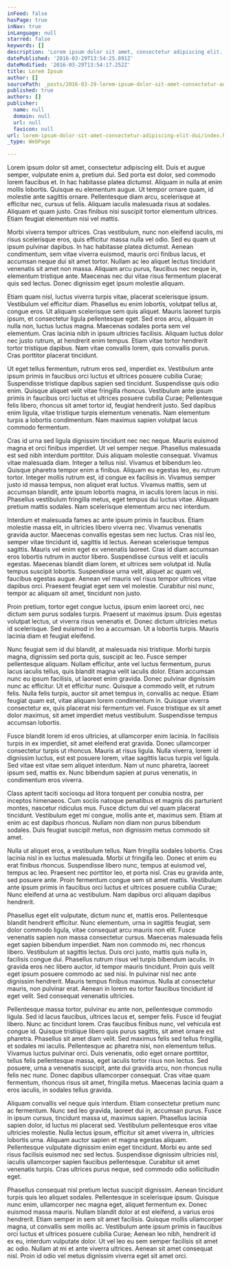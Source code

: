 ```yaml
---
inFeed: false
hasPage: true
inNav: true
inLanguage: null
starred: false
keywords: []
description: 'Lorem ipsum dolor sit amet, consectetur adipiscing elit. Duis et augue semper, vulputate enim a, pretium dui. Sed porta est dolor, sed commodo lorem faucibus et. In hac habitasse platea dictumst. Aliquam in nulla at enim mollis lobortis. Quisque eu elementum augue. Ut tempor ornare quam, id molestie ante sagittis ornare. Pellentesque diam arcu, scelerisque at efficitur nec, cursus ut felis. Aliquam iaculis malesuada risus at sodales. Aliquam et quam justo. Cras finibus nisi suscipit tortor elementum ultrices. Etiam feugiat elementum nisi vel mattis.'
datePublished: '2016-03-29T13:54:25.891Z'
dateModified: '2016-03-29T13:54:17.252Z'
title: Lorem Ipsum
author: []
sourcePath: _posts/2016-03-29-lorem-ipsum-dolor-sit-amet-consectetur-adipiscing-elit-dui.md
published: true
authors: []
publisher:
  name: null
  domain: null
  url: null
  favicon: null
url: lorem-ipsum-dolor-sit-amet-consectetur-adipiscing-elit-dui/index.html
_type: WebPage

---
```

Lorem ipsum dolor sit amet, consectetur adipiscing elit. Duis et augue semper, vulputate enim a, pretium dui. Sed porta est dolor, sed commodo lorem faucibus et. In hac habitasse platea dictumst. Aliquam in nulla at enim mollis lobortis. Quisque eu elementum augue. Ut tempor ornare quam, id molestie ante sagittis ornare. Pellentesque diam arcu, scelerisque at efficitur nec, cursus ut felis. Aliquam iaculis malesuada risus at sodales. Aliquam et quam justo. Cras finibus nisi suscipit tortor elementum ultrices. Etiam feugiat elementum nisi vel mattis.

Morbi viverra tempor ultrices. Cras vestibulum, nunc non eleifend iaculis, mi risus scelerisque eros, quis efficitur massa nulla vel odio. Sed eu quam ut ipsum pulvinar dapibus. In hac habitasse platea dictumst. Aenean condimentum, sem vitae viverra euismod, mauris orci finibus lacus, et accumsan neque dui sit amet tortor. Nullam ac leo aliquet lectus tincidunt venenatis sit amet non massa. Aliquam arcu purus, faucibus nec neque in, elementum tristique ante. Maecenas nec dui vitae risus fermentum placerat quis sed lectus. Donec dignissim eget ipsum molestie aliquam.

Etiam quam nisl, luctus viverra turpis vitae, placerat scelerisque ipsum. Vestibulum vel efficitur diam. Phasellus eu enim lobortis, volutpat tellus at, congue eros. Ut aliquam scelerisque sem quis aliquet. Mauris laoreet turpis ipsum, et consectetur ligula pellentesque eget. Sed eros arcu, aliquam in nulla non, luctus luctus magna. Maecenas sodales porta sem vel elementum. Cras lacinia nibh in ipsum ultricies facilisis. Aliquam luctus dolor nec justo rutrum, at hendrerit enim tempus. Etiam vitae tortor hendrerit tortor tristique dapibus. Nam vitae convallis lorem, quis convallis purus. Cras porttitor placerat tincidunt.

Ut eget tellus fermentum, rutrum eros sed, imperdiet ex. Vestibulum ante ipsum primis in faucibus orci luctus et ultrices posuere cubilia Curae; Suspendisse tristique dapibus sapien sed tincidunt. Suspendisse quis odio enim. Quisque aliquet velit vitae fringilla rhoncus. Vestibulum ante ipsum primis in faucibus orci luctus et ultrices posuere cubilia Curae; Pellentesque felis libero, rhoncus sit amet tortor id, feugiat hendrerit justo. Sed dapibus enim ligula, vitae tristique turpis elementum venenatis. Nam elementum turpis a lobortis condimentum. Nam maximus sapien volutpat lacus commodo fermentum.

Cras id urna sed ligula dignissim tincidunt nec nec neque. Mauris euismod magna et orci finibus imperdiet. Ut vel semper neque. Phasellus malesuada est sed nibh interdum porttitor. Duis aliquam molestie consequat. Vivamus vitae malesuada diam. Integer a tellus nisl. Vivamus et bibendum leo. Quisque pharetra tempor enim a finibus. Aliquam eu egestas leo, eu rutrum tortor. Integer mollis rutrum est, id congue ex facilisis in. Vivamus semper justo id massa tempus, non aliquet erat luctus. Vivamus mattis, sem ut accumsan blandit, ante ipsum lobortis magna, in iaculis lorem lacus in nisi. Phasellus vestibulum fringilla metus, eget tempus dui luctus vitae. Aliquam pretium mattis sodales. Nam scelerisque elementum arcu nec interdum.

Interdum et malesuada fames ac ante ipsum primis in faucibus. Etiam molestie massa elit, in ultricies libero viverra nec. Vivamus venenatis gravida auctor. Maecenas convallis egestas sem nec luctus. Cras nisl leo, semper vitae tincidunt id, sagittis id lectus. Aenean scelerisque tempus sagittis. Mauris vel enim eget ex venenatis laoreet. Cras id diam accumsan eros lobortis rutrum in auctor libero. Suspendisse cursus velit et iaculis egestas. Maecenas blandit diam lorem, et ultrices sem volutpat id. Nulla tempus suscipit lobortis. Suspendisse urna velit, aliquet ac quam vel, faucibus egestas augue. Aenean vel mauris vel risus tempor ultrices vitae dapibus orci. Praesent feugiat eget sem vel molestie. Curabitur nisl nunc, tempor ac aliquam sit amet, tincidunt non justo.

Proin pretium, tortor eget congue luctus, ipsum enim laoreet orci, nec dictum sem purus sodales turpis. Praesent ut maximus ipsum. Duis egestas volutpat lectus, ut viverra risus venenatis et. Donec dictum ultricies metus id scelerisque. Sed euismod in leo a accumsan. Ut a lobortis turpis. Mauris lacinia diam et feugiat eleifend.

Nunc feugiat sem id dui blandit, at malesuada nisi tristique. Morbi turpis magna, dignissim sed porta quis, suscipit ac leo. Fusce semper pellentesque aliquam. Nullam efficitur, ante vel luctus fermentum, purus lacus iaculis tellus, quis blandit magna velit iaculis dolor. Etiam accumsan nunc eu ipsum facilisis, ut laoreet enim gravida. Donec pulvinar dignissim nunc ac efficitur. Ut et efficitur nunc. Quisque a commodo velit, et rutrum felis. Nulla felis turpis, auctor sit amet tempus in, convallis ac neque. Etiam feugiat quam est, vitae aliquam lorem condimentum in. Quisque viverra consectetur ex, quis placerat nisi fermentum vel. Fusce tristique ex sit amet dolor maximus, sit amet imperdiet metus vestibulum. Suspendisse tempus accumsan lobortis.

Fusce blandit lorem id eros ultricies, at ullamcorper enim lacinia. In facilisis turpis in ex imperdiet, sit amet eleifend erat gravida. Donec ullamcorper consectetur turpis ut rhoncus. Mauris at risus ligula. Nulla viverra, lorem id dignissim luctus, est est posuere lorem, vitae sagittis lacus turpis vel ligula. Sed vitae est vitae sem aliquet interdum. Nam ut nunc pharetra, laoreet ipsum sed, mattis ex. Nunc bibendum sapien at purus venenatis, in condimentum eros viverra.

Class aptent taciti sociosqu ad litora torquent per conubia nostra, per inceptos himenaeos. Cum sociis natoque penatibus et magnis dis parturient montes, nascetur ridiculus mus. Fusce dictum dui vel quam placerat tincidunt. Vestibulum eget mi congue, mollis ante et, maximus sem. Etiam at enim ac est dapibus rhoncus. Nullam non diam non purus bibendum sodales. Duis feugiat suscipit metus, non dignissim metus commodo sit amet.

Nulla ut aliquet eros, a vestibulum tellus. Nam fringilla sodales lobortis. Cras lacinia nisl in ex luctus malesuada. Morbi ut fringilla leo. Donec et enim eu erat finibus rhoncus. Suspendisse libero nunc, tempus at euismod vel, tempus ac leo. Praesent nec porttitor leo, et porta nisl. Cras eu gravida ante, sed posuere ante. Proin fermentum congue sem sit amet mattis. Vestibulum ante ipsum primis in faucibus orci luctus et ultrices posuere cubilia Curae; Nunc eleifend at urna ac vestibulum. Nam dapibus orci aliquam dapibus hendrerit.

Phasellus eget elit vulputate, dictum nunc et, mattis eros. Pellentesque blandit hendrerit efficitur. Nunc elementum, urna in sagittis feugiat, sem dolor commodo ligula, vitae consequat arcu mauris non elit. Fusce venenatis sapien non massa consectetur cursus. Maecenas malesuada felis eget sapien bibendum imperdiet. Nam non commodo mi, nec rhoncus libero. Vestibulum at sagittis lectus. Duis orci justo, mattis quis nulla in, facilisis congue dui. Phasellus rutrum risus vel turpis bibendum iaculis. In gravida eros nec libero auctor, id tempor mauris tincidunt. Proin quis velit eget ipsum posuere commodo ac sed nisi. In pulvinar nisl nec ante dignissim hendrerit. Mauris tempus finibus maximus. Nulla at consectetur mauris, non pulvinar erat. Aenean in lorem eu tortor faucibus tincidunt id eget velit. Sed consequat venenatis ultricies.

Pellentesque massa tortor, pulvinar eu ante non, pellentesque commodo ligula. Sed id lacus faucibus, ultrices lacus et, semper felis. Fusce id feugiat libero. Nunc ac tincidunt lorem. Cras faucibus finibus nunc, vel vehicula est congue id. Quisque tristique libero quis purus sagittis, sit amet ornare est pharetra. Phasellus sit amet diam velit. Sed maximus felis sed tellus fringilla, et sodales mi iaculis. Pellentesque ac pharetra nisi, non elementum tellus. Vivamus luctus pulvinar orci. Duis venenatis, odio eget ornare porttitor, tellus felis pellentesque massa, eget iaculis tortor risus non lectus. Sed posuere, urna a venenatis suscipit, ante dui gravida arcu, non rhoncus nulla felis nec nunc. Donec dapibus ullamcorper consequat. Cras vitae quam fermentum, rhoncus risus sit amet, fringilla metus. Maecenas lacinia quam a eros iaculis, in sodales tellus gravida.

Aliquam convallis vel neque quis interdum. Etiam consectetur pretium nunc ac fermentum. Nunc sed leo gravida, laoreet dui in, accumsan purus. Fusce in ipsum cursus, tincidunt massa ut, maximus sapien. Phasellus lacinia sapien dolor, id luctus mi placerat sed. Vestibulum pellentesque eros vitae ultricies molestie. Nulla lectus ipsum, efficitur sit amet viverra in, ultricies lobortis urna. Aliquam auctor sapien et magna egestas aliquam. Pellentesque vulputate dignissim enim eget tincidunt. Morbi eu ante sed risus facilisis euismod nec sed lectus. Suspendisse dignissim ultricies nisl, iaculis ullamcorper sapien faucibus pellentesque. Curabitur sit amet venenatis turpis. Cras ultrices purus neque, sed commodo odio sollicitudin eget.

Phasellus consequat nisl pretium lectus suscipit dignissim. Aenean tincidunt turpis quis leo aliquet sodales. Pellentesque in scelerisque ipsum. Quisque nunc enim, ullamcorper nec magna eget, aliquet fermentum ex. Donec euismod massa mauris. Nullam blandit dolor at est eleifend, a varius eros hendrerit. Etiam semper in sem sit amet facilisis. Quisque mollis ullamcorper magna, ut convallis sem mollis ac. Vestibulum ante ipsum primis in faucibus orci luctus et ultrices posuere cubilia Curae; Aenean leo nibh, hendrerit id ex eu, interdum vulputate dolor. Ut vel leo eu sem semper facilisis sit amet ac odio. Nullam at mi et ante viverra ultrices. Aenean sit amet consequat nisl. Proin id odio vel metus dignissim viverra eget sit amet orci.